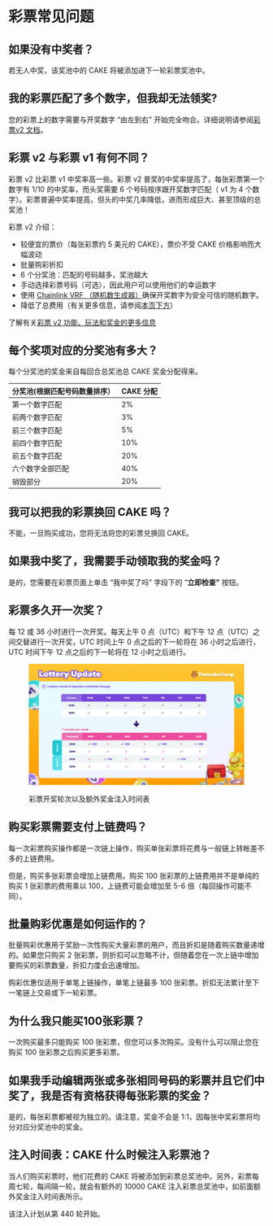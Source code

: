 # 彩票常见问题

## 如果没有中奖者？&#x20;

若无人中奖，该奖池中的 CAKE 将被添加进下一轮彩票奖池中。

## 我的彩票匹配了多个数字，但我却无法领奖?

&#x20;您的彩票上的数字需要与开奖数字 “由左到右” 开始完全吻合。详细说明请参阅[彩票v2 文档](../lottery.md)。

## 彩票 v2 与彩票 v1 有何不同？

彩票 v2 比彩票 v1 中奖率高一些。彩票 v2 普奖的中奖率提高了，每张彩票第一个数字有 1/10 的中奖率，而头奖需要 6 个号码按序跟开奖数字匹配（ v1 为 4 个数字）。彩票普遍中奖率提高，但头的中奖几率降低，进而形成巨大、甚至顶级的总奖池！

彩票 v2 介绍：

* 较便宜的票价（每张彩票约 5 美元的 CAKE），票价不受 CAKE 价格影响而大幅波动&#x20;
* 批量购彩折扣&#x20;
* 6 个分奖池：匹配的号码越多，奖池越大&#x20;
* 手动选择彩票号码（可选），因此用户可以使用他们的幸运数字&#x20;
* 使用 [Chainlink VRF （随机数生成器）](https://docs.chain.link/docs/vrf/v2/introduction/)确保开奖数字为安全可信的随机数字。
* 降低了总费用（有关更多信息，请参阅[本页下方](cai-piao-chang-jian-wen-ti.md#gou-mai-cai-piao-xu-yao-zhi-fu-shen-me-jiao-yi-fei-ma)）&#x20;

了解有关[彩票 v2 功能、玩法和奖金的更多信息](../lottery.md)

## 每个奖项对应的分奖池有多大？&#x20;

每个分奖池的奖金来自每回合总奖池总 CAKE 奖金分配得来。

| 分奖池(根据匹配号码数量排序） | CAKE 分配 |
| --------------- | ------- |
| 第一个数字匹配         | 2%      |
| 前两个数字匹配         | 3%      |
| 前三个数字匹配         | 5%      |
| 前四个数字匹配         | 10%     |
| 前五个数字匹配         | 20%     |
| 六个数字全部匹配        | 40%     |
| 销毁部分            | 20%     |

## 我可以把我的彩票换回 CAKE 吗？&#x20;

不能，一旦购买成功，您将无法将您的彩票兑换回 CAKE。

## 如果我中奖了，我需要手动领取我的奖金吗？

是的，您需要在彩票页面上单击 “我中奖了吗” 字段下的 “**立即检查”** 按钮。&#x20;

## 彩票多久开一次奖？&#x20;

每 12 或 36 小时进行一次开奖。每天上午 0 点（UTC）和下午 12 点（UTC）之间交替进行一次开奖，UTC 时间上午 0 点之后的下一轮将在 36 小时之后进行，UTC 时间下午 12 点之后的下一轮将在 12 小时之后进行。

<figure><img src="../../.gitbook/assets/彩票轮次变化.png" alt=""><figcaption><p>彩票开奖轮次以及额外奖金注入时间表</p></figcaption></figure>

## 购买彩票需要支付上链费吗？&#x20;

每一次彩票购买操作都是一次链上操作，购买单张彩票将花费与一般链上转帐差不多的上链费用。

但是，购买多张彩票会增加上链费用。购买 100 张彩票的上链费用并不是单纯的购买 1 张彩票的费用乘以 100，上链费可能会增加至 5-6 倍（每回操作可能不同）。

## 批量购彩优惠是如何运作的？&#x20;

批量购彩优惠用于奖励一次性购买大量彩票的用户，而且折扣是随着购买数量递增的。如果您只购买 2 张彩票，则折扣可以忽略不计，但随着您在一次上链中增加要购买的彩票数量，折扣力度会迅速增加。

购彩优惠仅适用于单笔上链操作，单笔上链最多 100 张彩票。折扣无法累计至下一笔链上交易或下一轮彩票。

## 为什么我只能买100张彩票？

&#x20;一次购买最多只能购买 100 张彩票，但您可以多次购买。没有什么可以阻止您在购买 100 张彩票之后购买更多彩票。

## 如果我手动编辑两张或多张相同号码的彩票并且它们中奖了，我是否有资格获得每张彩票的奖金？

是的，每张彩票都被视为独立的。请注意，奖金不会是 1:1，因每张中奖彩票将均分对应分奖池中的奖金。&#x20;

## 注入时间表：CAKE 什么时候注入彩票池？&#x20;

当人们购买彩票时，他们花费的 CAKE 将被添加到彩票总奖池中。另外，彩票每周七轮，每间隔一轮，就会有额外的 10000 CAKE 注入彩票总奖池中，如前面额外奖金注入时间表所示。

该注入计划从第 440 轮开始。
